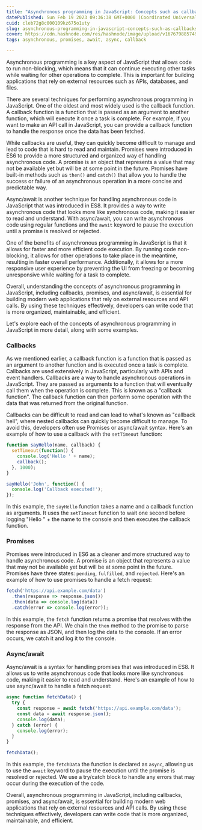 ```yaml
---
title: "Asynchronous programming in JavaScript: Concepts such as callbacks, promises, and async/await."
datePublished: Sun Feb 19 2023 09:36:38 GMT+0000 (Coordinated Universal Time)
cuid: cleb72g8c000109kz675o1uty
slug: asynchronous-programming-in-javascript-concepts-such-as-callbacks-promises-and-asyncawait
cover: https://cdn.hashnode.com/res/hashnode/image/upload/v1676798857490/2b8b0f82-d046-40b4-b3bd-752d6e213d41.png
tags: asynchronous, promises, await, async, callback

---
```


Asynchronous programming is a key aspect of JavaScript that allows code to run non-blocking, which means that it can continue executing other tasks while waiting for other operations to complete. This is important for building applications that rely on external resources such as APIs, databases, and files.

There are several techniques for performing asynchronous programming in JavaScript. One of the oldest and most widely used is the callback function. A callback function is a function that is passed as an argument to another function, which will execute it once a task is complete. For example, if you want to make an API call in JavaScript, you can provide a callback function to handle the response once the data has been fetched.

While callbacks are useful, they can quickly become difficult to manage and lead to code that is hard to read and maintain. Promises were introduced in ES6 to provide a more structured and organized way of handling asynchronous code. A promise is an object that represents a value that may not be available yet but will be at some point in the future. Promises have built-in methods such as `then()` and `catch()` that allow you to handle the success or failure of an asynchronous operation in a more concise and predictable way.

Async/await is another technique for handling asynchronous code in JavaScript that was introduced in ES8. It provides a way to write asynchronous code that looks more like synchronous code, making it easier to read and understand. With async/await, you can write asynchronous code using regular functions and the `await` keyword to pause the execution until a promise is resolved or rejected.

One of the benefits of asynchronous programming in JavaScript is that it allows for faster and more efficient code execution. By running code non-blocking, it allows for other operations to take place in the meantime, resulting in faster overall performance. Additionally, it allows for a more responsive user experience by preventing the UI from freezing or becoming unresponsive while waiting for a task to complete.

Overall, understanding the concepts of asynchronous programming in JavaScript, including callbacks, promises, and async/await, is essential for building modern web applications that rely on external resources and API calls. By using these techniques effectively, developers can write code that is more organized, maintainable, and efficient.

Let's explore each of the concepts of asynchronous programming in JavaScript in more detail, along with some examples.

### Callbacks

As we mentioned earlier, a callback function is a function that is passed as an argument to another function and is executed once a task is complete. Callbacks are used extensively in JavaScript, particularly with APIs and event handlers. Callbacks are a way to handle asynchronous operations in JavaScript. They are passed as arguments to a function that will eventually call them when the operation is complete. This is known as a "callback function". The callback function can then perform some operation with the data that was returned from the original function.

Callbacks can be difficult to read and can lead to what's known as "callback hell", where nested callbacks can quickly become difficult to manage. To avoid this, developers often use Promises or async/await syntax. Here's an example of how to use a callback with the `setTimeout` function:

```javascript
function sayHello(name, callback) {
  setTimeout(function() {
    console.log('Hello ' + name);
    callback();
  }, 1000);
}

sayHello('John', function() {
  console.log('Callback executed!');
});
```

In this example, the `sayHello` function takes a name and a callback function as arguments. It uses the `setTimeout` function to wait one second before logging "Hello " + the name to the console and then executes the callback function.

### Promises

Promises were introduced in ES6 as a cleaner and more structured way to handle asynchronous code. A promise is an object that represents a value that may not be available yet but will be at some point in the future. Promises have three states: `pending`, `fulfilled`, and `rejected`. Here's an example of how to use promises to handle a fetch request:

```javascript
fetch('https://api.example.com/data')
  .then(response => response.json())
  .then(data => console.log(data))
  .catch(error => console.log(error));
```

In this example, the `fetch` function returns a promise that resolves with the response from the API. We chain the `then` method to the promise to parse the response as JSON, and then log the data to the console. If an error occurs, we catch it and log it to the console.

### Async/await

Async/await is a syntax for handling promises that was introduced in ES8. It allows us to write asynchronous code that looks more like synchronous code, making it easier to read and understand. Here's an example of how to use async/await to handle a fetch request:

```javascript
async function fetchData() {
  try {
    const response = await fetch('https://api.example.com/data');
    const data = await response.json();
    console.log(data);
  } catch (error) {
    console.log(error);
  }
}

fetchData();
```

In this example, the `fetchData` the function is declared as `async`, allowing us to use the `await` keyword to pause the execution until the promise is resolved or rejected. We use a try/catch block to handle any errors that may occur during the execution of the code.

Overall, asynchronous programming in JavaScript, including callbacks, promises, and async/await, is essential for building modern web applications that rely on external resources and API calls. By using these techniques effectively, developers can write code that is more organized, maintainable, and efficient.